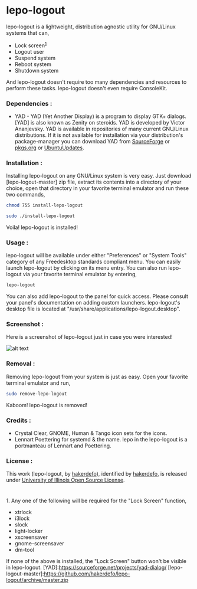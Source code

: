 # lepo-logout
lepo-logout is a lightweight, distribution agnostic utility for GNU/Linux systems that can,

- Lock screen<sup>[1](#footnote)</sup>
- Logout user
- Suspend system
- Reboot system
- Shutdown system

And lepo-logout doesn't require too many dependencies and resources to perform these tasks. lepo-logout doesn't even require ConsoleKit.


### Dependencies :
- YAD - YAD (Yet Another Display) is a program to display GTK+ dialogs. [YAD] is also known as Zenity on steroids. YAD is developed by Victor Ananjevsky. YAD is available in repositories of many current GNU/Linux distributions. If it is not available for installation via your distribution's package-manager you can download YAD from [SourceForge](https://sourceforge.net/projects/yad-dialog/) or [pkgs.org](http://pkgs.org/download/yad) or [UbuntuUpdates](http://www.ubuntuupdates.org/package_metas?exact_match=1&q=yad).


### Installation :
Installing lepo-logout on any GNU/Linux system is very easy. Just download [lepo-logout-master] zip file, extract its contents into a directory of your choice, open that directory in your favorite terminal emulator and run these two commands,
```sh
chmod 755 install-lepo-logout
```
```sh
sudo ./install-lepo-logout
```
Voila! lepo-logout is installed!


### Usage :
lepo-logout will be available under either "Preferences" or "System Tools" category of any Freedesktop standards compliant menu. You can easily launch lepo-logout by clicking on its menu entry. You can also run lepo-logout via your favorite terminal emulator by entering,
```sh
lepo-logout
```
You can also add lepo-logout to the panel for quick access. Please consult your panel's documentation on adding custom launchers. lepo-logout's desktop file is located at "/usr/share/applications/lepo-logout.desktop".


### Screenshot :
Here is a screenshot of lepo-logout just in case you were interested!

![alt text](http://i.imgur.com/FC793anl.png "Click to view the original image")


### Removal :
Removing lepo-logout from your system is just as easy. Open your favorite terminal emulator and run,
```sh
sudo remove-lepo-logout
```
Kaboom! lepo-logout is removed!


### Credits :
- Crystal Clear, GNOME, Human & Tango icon sets for the icons.
- Lennart Poettering for systemd & the name. lepo in the lepo-logout is a portmanteau of Lennart and Poettering.


### License :
This work (<span property="dct:title">lepo-logout</span>, by [<span property="dct:title">hakerdefo</span>](https://github.com/hakerdefo/lepo-logout)), identified by [<span property="dct:title">hakerdefo</span>](https://hakerdefo.blogspot.com), is released under [University of Illinois Open Source License](http://otm.illinois.edu/disclose-protect/illinois-open-source-license "University of Illinois/NCSA Open Source License").


#
<a name="footnote">1</a>. Any one of the following will be required for the "Lock Screen" function,

- xtrlock
- i3lock
- slock
- light-locker
- xscreensaver
- gnome-screensaver
- dm-tool

If none of the above is installed, the "Lock Screen" button won't be visible in lepo-logout.
[YAD]:https://sourceforge.net/projects/yad-dialog/
[lepo-logout-master]:https://github.com/hakerdefo/lepo-logout/archive/master.zip
